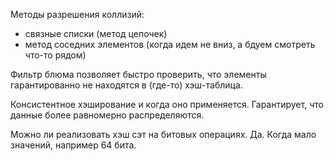 Методы разрешения коллизий:
- связные списки (метод цепочек)
- метод соседних элементов (когда идем не вниз, а бдуем смотреть что-то рядом)

Фильтр блюма позволяет быстро проверить, что элементы гарантированно не находятся в (где-то) хэш-таблица.

Консистентное хэширование и когда оно применяется. Гарантирует, что данные более равномерно распределяются.

Можно ли реализовать хэш сэт на битовых операциях. Да. Когда мало значений, например 64 бита. 
